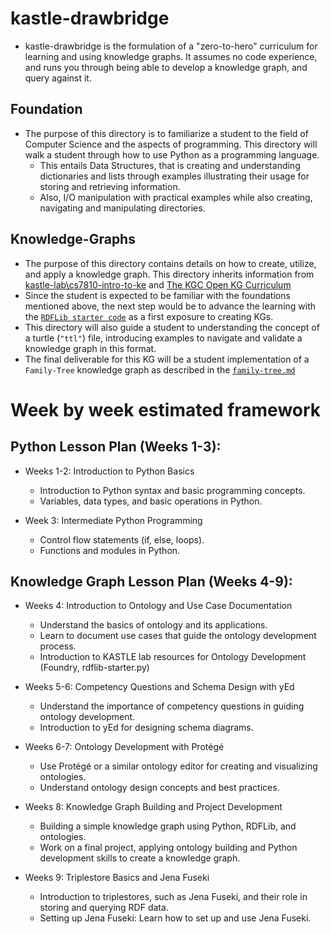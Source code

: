 # kastle-drawbridge
* kastle-drawbridge is the formulation of a "zero-to-hero" curriculum for learning and using knowledge graphs. It assumes no code experience, and runs you through being able to develop a knowledge graph, and query against it.  

## Foundation
* The purpose of this directory is to familiarize a student to the field of Computer Science and the aspects of programming.  This directory will walk a student through how to use Python as a programming language.
    * This entails Data Structures, that is creating and understanding dictionaries and lists through examples illustrating their usage for storing and retrieving information.
    * Also, I/O manipulation with practical examples while also creating, navigating and manipulating directories.

## Knowledge-Graphs
* The purpose of this directory contains details on how to create, utilize, and apply a knowledge graph.  This directory inherits information from [kastle-lab\cs7810-intro-to-ke](https://github.com/kastle-lab/cs7810-intro-to-ke/) and [The KGC Open KG Curriculum](https://github.com/KGConf/open-kg-curriculum)
* Since the student is expected to be familiar with the foundations mentioned above, the next step would be to advance the learning with the [`RDFLib starter code`](https://github.com/kastle-lab/kastle-drawbridge/blob/master/resources/rdflib-starter.py) as a first exposure to creating KGs.
* This directory will also guide a student to understanding the concept of a turtle (`"ttl"`) file, introducing examples to navigate and validate a knowledge graph in this format.
* The final deliverable for this KG will be a student implementation of a `Family-Tree` knowledge graph as described in the [`family-tree.md`](https://github.com/kastle-lab/kastle-drawbridge/blob/master/knowledge-graphs/family-tree/family-tree.md)

# Week by week estimated framework
## Python Lesson Plan (Weeks 1-3):

* Weeks 1-2: Introduction to Python Basics
    - Introduction to Python syntax and basic programming concepts.
    - Variables, data types, and basic operations in Python.

* Week 3: Intermediate Python Programming
    - Control flow statements (if, else, loops).
    - Functions and modules in Python.

## Knowledge Graph Lesson Plan (Weeks 4-9):

* Weeks 4: Introduction to Ontology and Use Case Documentation
    - Understand the basics of ontology and its applications.
    - Learn to document use cases that guide the ontology development process.
    - Introduction to KASTLE lab resources for Ontology Development (Foundry, rdflib-starter.py)

* Weeks 5-6: Competency Questions and Schema Design with yEd
    - Understand the importance of competency questions in guiding ontology development.
    - Introduction to yEd for designing schema diagrams.

*  Weeks 6-7: Ontology Development with Protégé
    - Use Protégé or a similar ontology editor for creating and visualizing ontologies.
    - Understand ontology design concepts and best practices.

* Weeks 8: Knowledge Graph Building and Project Development
    - Building a simple knowledge graph using Python, RDFLib, and ontologies.
    - Work on a final project, applying ontology building and Python development skills to create a knowledge graph.

* Weeks 9: Triplestore Basics and Jena Fuseki
    - Introduction to triplestores, such as Jena Fuseki, and their role in storing and querying RDF data.
    - Setting up Jena Fuseki: Learn how to set up and use Jena Fuseki.
